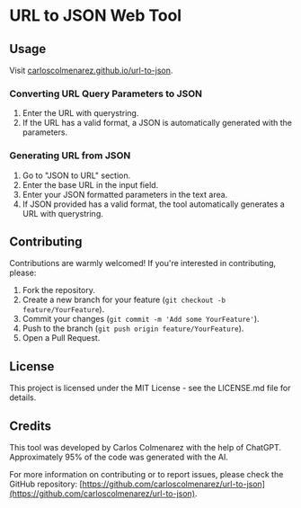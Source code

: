# URL to JSON Web Tool

## Usage
Visit [carloscolmenarez.github.io/url-to-json](https://carloscolmenarez.github.io/url-to-json/).

### Converting URL Query Parameters to JSON
1. Enter the URL with querystring.
2. If the URL has a valid format, a JSON is automatically generated with the parameters.

### Generating URL from JSON
1. Go to "JSON to URL" section.
2. Enter the base URL in the input field.
3. Enter your JSON formatted parameters in the text area.
4. If JSON provided has a valid format, the tool automatically generates a URL with querystring.

## Contributing
Contributions are warmly welcomed! If you're interested in contributing, please:

1. Fork the repository.
2. Create a new branch for your feature (`git checkout -b feature/YourFeature`).
3. Commit your changes (`git commit -m 'Add some YourFeature'`).
4. Push to the branch (`git push origin feature/YourFeature`).
5. Open a Pull Request.

## License
This project is licensed under the MIT License - see the LICENSE.md file for details.

## Credits
This tool was developed by Carlos Colmenarez with the help of ChatGPT. Approximately 95% of the code was generated with the AI.

For more information on contributing or to report issues, please check the GitHub repository: [https://github.com/carloscolmenarez/url-to-json](https://github.com/carloscolmenarez/url-to-json).
